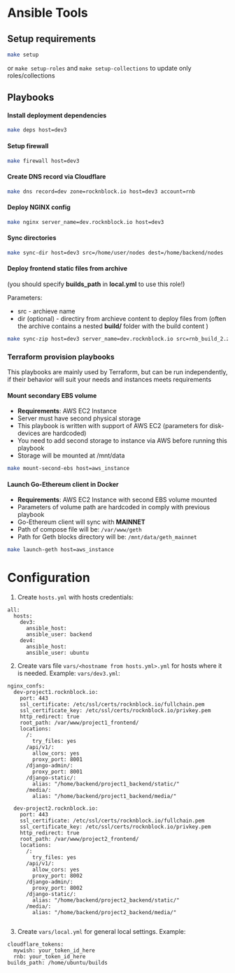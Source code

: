 # Ansible Tools


## Setup requirements

```bash
make setup
```

or `make setup-roles` and `make setup-collections` to update only roles/collections

## Playbooks

#### Install deployment dependencies
```bash
make deps host=dev3
```

#### Setup firewall
```bash
make firewall host=dev3
```

#### Create DNS record via Cloudflare

```bash
make dns record=dev zone=rocknblock.io host=dev3 account=rnb
```

#### Deploy NGINX config

```bash
make nginx server_name=dev.rocknblock.io host=dev3
```

#### Sync directories
 
```bash
make sync-dir host=dev3 src=/home/user/nodes dest=/home/backend/nodes
```

#### Deploy frontend static files from archive 

(you should specify **builds_path** in **local.yml** to use this role!)
 
Parameters:
* src - archieve name
* dir (optional) - directiry from archieve content to deploy files from (often the archive contains a nested **build/** folder with the build content )


```bash
make sync-zip host=dev3 server_name=dev.rocknblock.io src=rnb_build_2.zip dir=build
```

### Terraform provision playbooks

This playbooks are mainly used by Terraform, but can be run independently, if their behavior will suit your needs and instances meets requirements

#### Mount secondary EBS volume

* **Requirements**: AWS EC2 Instance
* Server must have second physical storage
* This playbook is written with support of AWS EC2 (parameters for disk-devices are hardcoded)
* You need to add second storage to instance via AWS before running this playbook
* Storage will be mounted at /mnt/data

```bash
make mount-second-ebs host=aws_instance 
```

#### Launch Go-Ethereum client in Docker

* **Requirements**: AWS EC2 Instance with second EBS volume mounted 
* Parameters of volume path are hardcoded in comply with previous playbook
* Go-Ethereum client will sync with **MAINNET**
* Path of compose file will be: `/var/www/geth`
* Path for Geth blocks directory will be: `/mnt/data/geth_mainnet`

```bash
make launch-geth host=aws_instance 
```

# Configuration 
1. Create `hosts.yml` with hosts credentials:
```
all:
  hosts:
    dev3:
      ansible_host:
      ansible_user: backend
    dev4:
      ansible_host: 
      ansible_user: ubuntu
```
2. Create vars file `vars/<hostname from hosts.yml>.yml` for hosts where it is needed. Example: `vars/dev3.yml`:
```
nginx_confs:
  dev-project1.rocknblock.io:
    port: 443
    ssl_certificate: /etc/ssl/certs/rocknblock.io/fullchain.pem
    ssl_certificate_key: /etc/ssl/certs/rocknblock.io/privkey.pem
    http_redirect: true
    root_path: /var/www/project1_frontend/
    locations:
      /: 
        try_files: yes 
      /api/v1/:
        allow_cors: yes
        proxy_port: 8001
      /django-admin/:
        proxy_port: 8001
      /django-static/:
        alias: "/home/backend/project1_backend/static/"
      /media/:
        alias: "/home/backend/project1_backend/media/"
     
  dev-project2.rocknblock.io:
    port: 443
    ssl_certificate: /etc/ssl/certs/rocknblock.io/fullchain.pem
    ssl_certificate_key: /etc/ssl/certs/rocknblock.io/privkey.pem
    http_redirect: true
    root_path: /var/www/project2_frontend/
    locations:
      /: 
        try_files: yes 
      /api/v1/:
        allow_cors: yes
        proxy_port: 8002
      /django-admin/:
        proxy_port: 8002
      /django-static/:
        alias: "/home/backend/project2_backend/static/"
      /media/:
        alias: "/home/backend/project2_backend/media/"
      
```
3. Create `vars/local.yml` for general local settings. Example:
```
cloudflare_tokens:
  mywish: your_token_id_here
  rnb: your_token_id_here
builds_path: /home/ubuntu/builds
```


